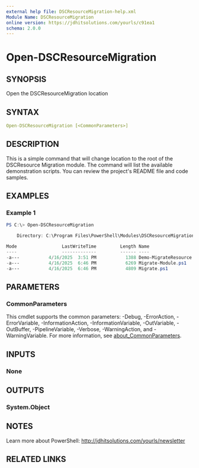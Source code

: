 ```yaml
---
external help file: DSCResourceMigration-help.xml
Module Name: DSCResourceMigration
online version: https://jdhitsolutions.com/yourls/c91ea1
schema: 2.0.0
---
```


# Open-DSCResourceMigration

## SYNOPSIS

Open the DSCResourceMigration location

## SYNTAX

```yaml
Open-DSCResourceMigration [<CommonParameters>]
```

## DESCRIPTION

This is a simple command that will change location to the root of the DSCResource Migration module. The command will list the available demonstration scripts. You can review the project's README file and code samples.

## EXAMPLES

### Example 1

```powershell
PS C:\> Open-DSCResourceMigration

    Directory: C:\Program Files\PowerShell\Modules\DSCResourceMigration

Mode                 LastWriteTime         Length Name
----                 -------------         ------ ----
-a---           4/16/2025  3:51 PM           1388 Demo-MigrateResource.ps1
-a---           4/16/2025  6:46 PM           6269 Migrate-Module.ps1
-a---           4/16/2025  6:46 PM           4809 Migrate.ps1
```

## PARAMETERS

### CommonParameters

This cmdlet supports the common parameters: -Debug, -ErrorAction, -ErrorVariable, -InformationAction, -InformationVariable, -OutVariable, -OutBuffer, -PipelineVariable, -Verbose, -WarningAction, and -WarningVariable. For more information, see [about_CommonParameters](http://go.microsoft.com/fwlink/?LinkID=113216).

## INPUTS

### None

## OUTPUTS

### System.Object

## NOTES

Learn more about PowerShell: http://jdhitsolutions.com/yourls/newsletter

## RELATED LINKS
